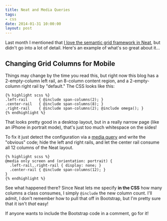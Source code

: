```yaml
---
title: Neat and Media Queries
tags:
- css
date: 2014-01-31 10:00:00
layout: post
---
```

Last month I mentioned that [I love the semantic grid framework in Neat](/2013/11/14/blog-tech-5.html), but didn't go into a lot of detail.  Here's an example of what's so great about it...

Changing Grid Columns for Mobile
--------
Things may change by the time you read this, but right now this blog has a 2-empty-column left rail, an 8-column content region, and a 2-empty-column right rail by "default."  The CSS looks like this:

    {% highlight scss %}
    .left-rail     { @include span-columns(2); }
    .center-rail   { @include span-columns(8); }
    .right-rail    { @include span-columns(2); @include omega(); }
    {% endhighlight %}

That looks pretty good in a desktop layout, but in a really narrow page (like an iPhone in portrait mode), that's just too much whitespace on the sides!  

To fix it just detect the configuration via a [media query](https://developer.mozilla.org/en-US/docs/Web/Guide/CSS/Media_queries) and write the "obvious" code; hide the left and right rails, and let the center rail consume all 12 columns of the Neat layout.

    {% highlight scss %}
    @media only screen and (orientation: portrait) {
      .left-rail,.right-rail { display: none; }
      .center-rail { @include span-columns(12); }
    }
    {% endhighlight %}

See what happened there?  Since Neat lets me specify **in the CSS** how many columns a class consumes, I simply `@include` the new column count.  I'll admit, I don't remember how to pull that off in Bootstrap, but I'm pretty sure that it isn't *that* easy!

If anyone wants to include the Bootstrap code in a comment, go for it!
